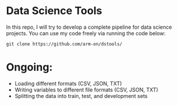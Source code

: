 # Data Science Tools
In this repo, I will try to develop a complete pipeline for data science projects. You can use my code freely via running the code below:

```
git clone https://github.com/arm-on/dstools/
```

# Ongoing:
- Loading different formats (CSV, JSON, TXT)
- Writing variables to different file formats (CSV, JSON, TXT)
- Splitting the data into train, test, and development sets